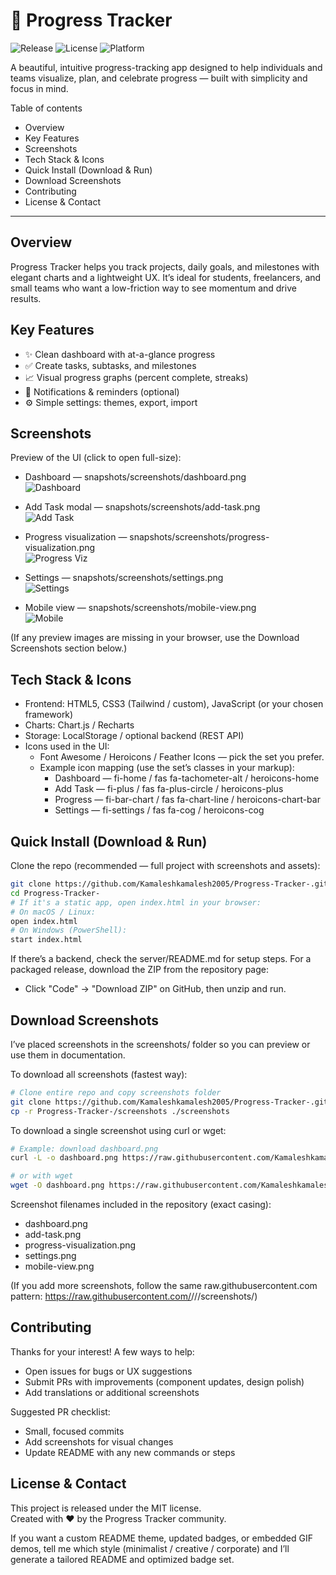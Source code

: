 # 🚀 Progress Tracker 

![Release](https://img.shields.io/badge/release-v1.0.0-brightgreen) ![License](https://img.shields.io/badge/license-MIT-blue) ![Platform](https://img.shields.io/badge/platform-web-orange)

A beautiful, intuitive progress-tracking app designed to help individuals and teams visualize, plan, and celebrate progress — built with simplicity and focus in mind.

Table of contents
- Overview
- Key Features
- Screenshots
- Tech Stack & Icons
- Quick Install (Download & Run)
- Download Screenshots
- Contributing
- License & Contact

---

Overview
--------
Progress Tracker helps you track projects, daily goals, and milestones with elegant charts and a lightweight UX. It’s ideal for students, freelancers, and small teams who want a low-friction way to see momentum and drive results.

Key Features
------------
- ✨ Clean dashboard with at-a-glance progress
- ✅ Create tasks, subtasks, and milestones
- 📈 Visual progress graphs (percent complete, streaks)
- 🔔 Notifications & reminders (optional)
- ⚙️ Simple settings: themes, export, import

Screenshots
-----------
Preview of the UI (click to open full-size):

- Dashboard — snapshots/screenshots/dashboard.png  
  ![Dashboard](https://raw.githubusercontent.com/Kamaleshkamalesh2005/Progress-Tracker-/main/screenshots/dashboard.png)

- Add Task modal — snapshots/screenshots/add-task.png  
  ![Add Task](https://raw.githubusercontent.com/Kamaleshkamalesh2005/Progress-Tracker-/main/screenshots/add-task.png)

- Progress visualization — snapshots/screenshots/progress-visualization.png  
  ![Progress Viz](https://raw.githubusercontent.com/Kamaleshkamalesh2005/Progress-Tracker-/main/screenshots/progress-visualization.png)

- Settings — snapshots/screenshots/settings.png  
  ![Settings](https://raw.githubusercontent.com/Kamaleshkamalesh2005/Progress-Tracker-/main/screenshots/settings.png)

- Mobile view — snapshots/screenshots/mobile-view.png  
  ![Mobile](https://raw.githubusercontent.com/Kamaleshkamalesh2005/Progress-Tracker-/main/screenshots/mobile-view.png)

(If any preview images are missing in your browser, use the Download Screenshots section below.)

Tech Stack & Icons
------------------
- Frontend: HTML5, CSS3 (Tailwind / custom), JavaScript (or your chosen framework)
- Charts: Chart.js / Recharts
- Storage: LocalStorage / optional backend (REST API)
- Icons used in the UI:
  - Font Awesome / Heroicons / Feather Icons — pick the set you prefer.
  - Example icon mapping (use the set’s classes in your markup):
    - Dashboard — fi-home / fas fa-tachometer-alt / heroicons-home
    - Add Task — fi-plus / fas fa-plus-circle / heroicons-plus
    - Progress — fi-bar-chart / fas fa-chart-line / heroicons-chart-bar
    - Settings — fi-settings / fas fa-cog / heroicons-cog

Quick Install (Download & Run)
------------------------------
Clone the repo (recommended — full project with screenshots and assets):
```bash
git clone https://github.com/Kamaleshkamalesh2005/Progress-Tracker-.git
cd Progress-Tracker-
# If it's a static app, open index.html in your browser:
# On macOS / Linux:
open index.html
# On Windows (PowerShell):
start index.html
```

If there’s a backend, check the server/README.md for setup steps. For a packaged release, download the ZIP from the repository page:
- Click "Code" → "Download ZIP" on GitHub, then unzip and run.

Download Screenshots
--------------------
I’ve placed screenshots in the screenshots/ folder so you can preview or use them in documentation.

To download all screenshots (fastest way):
```bash
# Clone entire repo and copy screenshots folder
git clone https://github.com/Kamaleshkamalesh2005/Progress-Tracker-.git
cp -r Progress-Tracker-/screenshots ./screenshots
```

To download a single screenshot using curl or wget:
```bash
# Example: download dashboard.png
curl -L -o dashboard.png https://raw.githubusercontent.com/Kamaleshkamalesh2005/Progress-Tracker-/main/screenshots/dashboard.png

# or with wget
wget -O dashboard.png https://raw.githubusercontent.com/Kamaleshkamalesh2005/Progress-Tracker-/main/screenshots/dashboard.png
```

Screenshot filenames included in the repository (exact casing):
- dashboard.png
- add-task.png
- progress-visualization.png
- settings.png
- mobile-view.png

(If you add more screenshots, follow the same raw.githubusercontent.com pattern:
https://raw.githubusercontent.com/<owner>/<repo>/<branch>/screenshots/<filename>)

Contributing
------------
Thanks for your interest! A few ways to help:
- Open issues for bugs or UX suggestions
- Submit PRs with improvements (component updates, design polish)
- Add translations or additional screenshots

Suggested PR checklist:
- Small, focused commits
- Add screenshots for visual changes
- Update README with any new commands or steps

License & Contact
-----------------
This project is released under the MIT license.  
Created with ❤️ by the Progress Tracker community.

If you want a custom README theme, updated badges, or embedded GIF demos, tell me which style (minimalist / creative / corporate) and I’ll generate a tailored README and optimized badge set.
